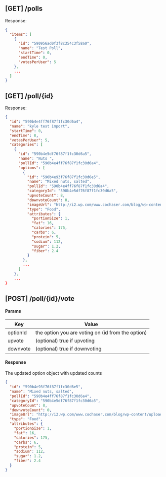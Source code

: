 ## [GET] /polls

Response:
```json
{
  "items": [
    {
      "id": "590956ad0f3f8c354c3f58a0",
      "name": "Test Poll",
      "startTime": 0,
      "endTime": 0,
      "votesPerUser": 5
    },
    ...
  ]
}
```

## [GET] /poll/{id}

Response:
```json
{
  "id": "590b4e4ff76f87f1fc30d6a4",
  "name": "kyle test import",
  "startTime": 0,
  "endTime": 0,
  "votesPerUser": 5,
  "categories": [
    {
      "id": "590b4e5df76f87f1fc30d6a5",
      "name": "Nuts ",
      "pollId": "590b4e4ff76f87f1fc30d6a4",
      "options": [
        {
          "id": "590b4e93f76f87f1fc30d6e5",
          "name": "Mixed nuts, salted",
          "pollId": "590b4e4ff76f87f1fc30d6a4",
          "categoryId": "590b4e5df76f87f1fc30d6a5",
          "upvoteCount": 8,
          "downvoteCount": 0,
          "imageUrl": "http://i2.wp.com/www.cochaser.com/blog/wp-content/uploads/2016/08/Costco-957330-Kirkland-Signature-Snacking-Nuts-Variety.jpg?resize=350%2C200",
          "type": "Food",
          "attributes": {
            "portionSize": 1,
            "fat": 16,
            "calories": 175,
            "carbs": 6,
            "protein": 5,
            "sodium": 112,
            "sugar": 1.2,
            "fiber": 2.4
          }
        },
        ...
      ]
    },
    ...
}
```

## [POST] /poll/{id}/vote

#### Params
| Key | Value |
|-----|-------|
| optionId | the option you are voting on (id from the option) |
| upvote | (optional) true if upvoting |
| downvote | (optional) true if downvoting |

#### Response
The updated option object with updated counts

```json
{
  "id": "590b4e93f76f87f1fc30d6e5",
  "name": "Mixed nuts, salted",
  "pollId": "590b4e4ff76f87f1fc30d6a4",
  "categoryId": "590b4e5df76f87f1fc30d6a5",
  "upvoteCount": 8,
  "downvoteCount": 0,
  "imageUrl": "http://i2.wp.com/www.cochaser.com/blog/wp-content/uploads/2016/08/Costco-957330-Kirkland-Signature-Snacking-Nuts-Variety.jpg?resize=350%2C200",
  "type": "Food",
  "attributes": {
    "portionSize": 1,
    "fat": 16,
    "calories": 175,
    "carbs": 6,
    "protein": 5,
    "sodium": 112,
    "sugar": 1.2,
    "fiber": 2.4
  }
}
```